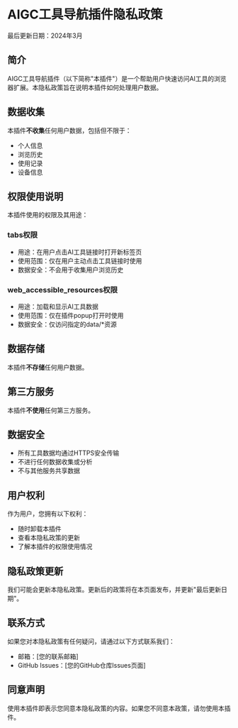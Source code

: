 # AIGC工具导航插件隐私政策

最后更新日期：2024年3月

## 简介
AIGC工具导航插件（以下简称"本插件"）是一个帮助用户快速访问AI工具的浏览器扩展。本隐私政策旨在说明本插件如何处理用户数据。

## 数据收集
本插件**不收集**任何用户数据，包括但不限于：
- 个人信息
- 浏览历史
- 使用记录
- 设备信息

## 权限使用说明
本插件使用的权限及其用途：

### tabs权限
- 用途：在用户点击AI工具链接时打开新标签页
- 使用范围：仅在用户主动点击工具链接时使用
- 数据安全：不会用于收集用户浏览历史

### web_accessible_resources权限
- 用途：加载和显示AI工具数据
- 使用范围：仅在插件popup打开时使用
- 数据安全：仅访问指定的data/*资源

## 数据存储
本插件**不存储**任何用户数据。

## 第三方服务
本插件**不使用**任何第三方服务。

## 数据安全
- 所有工具数据均通过HTTPS安全传输
- 不进行任何数据收集或分析
- 不与其他服务共享数据

## 用户权利
作为用户，您拥有以下权利：
- 随时卸载本插件
- 查看本隐私政策的更新
- 了解本插件的权限使用情况

## 隐私政策更新
我们可能会更新本隐私政策。更新后的政策将在本页面发布，并更新"最后更新日期"。

## 联系方式
如果您对本隐私政策有任何疑问，请通过以下方式联系我们：
- 邮箱：[您的联系邮箱]
- GitHub Issues：[您的GitHub仓库Issues页面]

## 同意声明
使用本插件即表示您同意本隐私政策的内容。如果您不同意本政策，请勿使用本插件。 